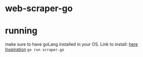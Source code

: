 # web-scraper-go

# running
make sure to have goLang installed in your OS. Link to install:
<a href="https://go.dev/doc/install">here</a>
<br/>
<a href="https://www.zenrows.com/blog/web-scraping-golang#avoid-blocks">Inspiration</a>
`go run scraper.go`